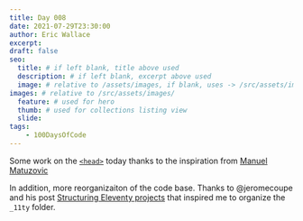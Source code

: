 ```yaml
---
title: Day 008
date: 2021-07-29T23:30:00
author: Eric Wallace
excerpt:
draft: false
seo:
  title: # if left blank, title above used
  description: # if left blank, excerpt above used
  image: # relative to /assets/images, if blank, uses -> /src/assets/images/meta/default.png
images: # relative to /src/assets/images/
  feature: # used for hero
  thumb: # used for collections listing view
  slide:
tags:
    - 100DaysOfCode
---
```


Some work on the [`<head>`](https://htmlhead.dev) today thanks to the inspiration from [ Manuel Matuzovic](https://www.matuzo.at/blog/html-boilerplate/)

In addition, more reorganizaiton of the code base. Thanks to @jeromecoupe and his post [Structuring Eleventy projects](https://www.webstoemp.com/blog/eleventy-projects-structure/) that inspired me to organize the `_11ty` folder.
